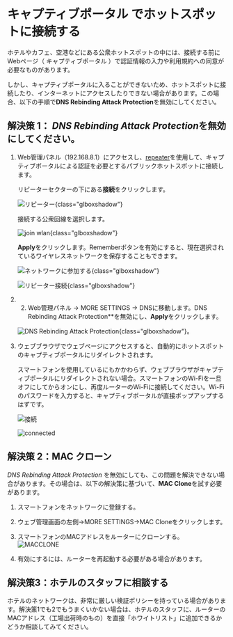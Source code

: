 # キャプティブポータル でホットスポットに接続する

ホテルやカフェ、空港などにある公衆ホットスポットの中には、接続する前にWebページ（ キャプティブポータル ）で認証情報の入力や利用規約への同意が必要なものがあります。

しかし、キャプティブポータルに入ることができないため、ホットスポットに接続したり、インターネットにアクセスしたりできない場合があります。この場合、以下の手順で**DNS Rebinding Attack Protection**を無効にしてください。
 
## 解決策 1： *DNS Rebinding Attack Protection*を無効にしてください。

1. Web管理パネル（192.168.8.1）にアクセスし、[repeater](../internet_repeater/)を使用して、キャプティブポータルによる認証を必要とするパブリックホットスポットに接続します。

    リピーターセクターの下にある**接続**をクリックします。

    ![リピーター](https://static.gl-inet.com/docs/router/en/4/tutorials/connect_to_a_hotspot_with_captive_portal/repeater_sector.png){class="glboxshadow"}

    接続する公衆回線を選択します。


    ![join wlan](https://static.gl-inet.com/docs/router/en/4/tutorials/connect_to_a_hotspot_with_captive_portal/join_wlan.png){class="glboxshadow"}

    **Apply**をクリックします。Rememberボタンを有効にすると、現在選択されているワイヤレスネットワークを保存することもできます。

    ![ネットワークに参加する](https://static.gl-inet.com/docs/router/en/4/tutorials/connect_to_a_hotspot_with_captive_portal/join_network.png){class="glboxshadow"} 

    
    ![リピーター接続](https://static.gl-inet.com/docs/router/en/4/tutorials/connect_to_a_hotspot_with_captive_portal/repeater_connected.png){class="glboxshadow"}
    

2. 2. Web管理パネル -> MORE SETTINGS -> DNSに移動します。DNS Rebinding Attack Protection**を無効にし、**Apply**をクリックします。

    ![DNS Rebinding Attack Protection](https://static.gl-inet.com/docs/router/en/4/tutorials/connect_to_a_hotspot_with_captive_portal/dns_rebinding_attack_protection.png){class="glboxshadow"}。


3. ウェブブラウザでウェブページにアクセスすると、自動的にホットスポットのキャプティブポータルにリダイレクトされます。

    スマートフォンを使用しているにもかかわらず、ウェブブラウザがキャプティブポータルにリダイレクトされない場合。スマートフォンのWi-Fiを一旦オフにしてからオンにし、再度ルーターのWi-Fiに接続してください。Wi-Fiのパスワードを入力すると、キャプティブポータルが直接ポップアップするはずです。

    ![接続](https://static.gl-inet.com/docs/router/en/4/tutorials/connect_to_a_hotspot_with_captive_portal/connected.png)

    ![connected](https://static.gl-inet.com/docs/router/en/4/tutorials/connect_to_a_hotspot_with_captive_portal/connected.png)

## 解決策 2：MAC クローン

*DNS Rebinding Attack Protection* を無効にしても、この問題を解決できない場合があります。その場合は、以下の解決策に基づいて、**MAC Clone**を試す必要があります。

1. スマートフォンをネットワークに登録する。

2. ウェブ管理画面の左側→MORE SETTINGS→MAC Cloneをクリックします。

3. スマートフォンのMACアドレスをルーターにクローンする。
![MACCLONE](https://d2jbioc4ahy17s.cloudfront.net/docs/en/4/tutorials/mac_clone/macclone4.0.jpg)
4. 有効にするには、ルーターを再起動する必要がある場合があります。

## 解決策3：ホテルのスタッフに相談する

ホテルのネットワークは、非常に厳しい検証ポリシーを持っている場合があります。解決策1でも2でもうまくいかない場合は、ホテルのスタッフに、ルーターのMACアドレス（工場出荷時のもの）を直接「ホワイトリスト」に追加できるかどうか相談してみてください。
